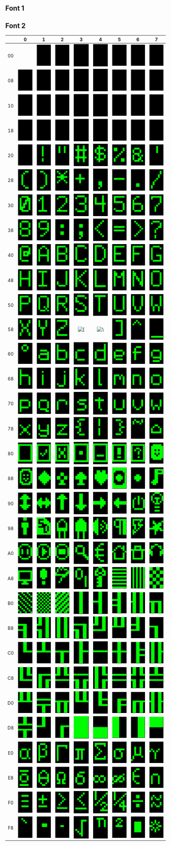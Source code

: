 
## Font 1
## Font 2

&nbsp; |  0  |  1  |  2  |  3  |  4  |  5  |  6  |  7  
:-:    | :-: | :-: | :-: | :-: | :-: | :-: | :-: | :-: 
00 | &nbsp; | ![&nbsp;](font1/01.png) | ![&nbsp;](font1/02.png) | ![&nbsp;](font1/03.png) | ![&nbsp;](font1/04.png) | ![&nbsp;](font1/05.png) | ![&nbsp;](font1/06.png) | ![&nbsp;](font1/07.png)
08 | ![&nbsp;](font1/08.png) | ![&nbsp;](font1/09.png) | ![&nbsp;](font1/0A.png) | ![&nbsp;](font1/0B.png) | ![&nbsp;](font1/0C.png) | ![&nbsp;](font1/0D.png) | ![&nbsp;](font1/0E.png) | ![&nbsp;](font1/0F.png)
10 | ![&nbsp;](font1/10.png) | ![&nbsp;](font1/11.png) | ![&nbsp;](font1/12.png) | ![&nbsp;](font1/13.png) | ![&nbsp;](font1/14.png) | ![&nbsp;](font1/15.png) | ![&nbsp;](font1/16.png) | ![&nbsp;](font1/17.png)
18 | ![&nbsp;](font1/18.png) | ![&nbsp;](font1/19.png) | ![&nbsp;](font1/1A.png) | ![&nbsp;](font1/1B.png) | ![&nbsp;](font1/1C.png) | ![&nbsp;](font1/1D.png) | ![&nbsp;](font1/1E.png) | ![&nbsp;](font1/1F.png)
20 | ![ ](font1/20.png) | ![!](font1/21.png) | !["](font1/22.png) | ![#](font1/23.png) | ![$](font1/24.png) | ![%](font1/25.png) | ![&](font1/26.png) | !['](font1/27.png)
28 | ![(](font1/28.png) | ![)](font1/29.png) | ![*](font1/2A.png) | ![+](font1/2B.png) | ![,](font1/2C.png) | ![-](font1/2D.png) | ![.](font1/2E.png) | ![/](font1/2F.png)
30 | ![0](font1/30.png) | ![1](font1/31.png) | ![2](font1/32.png) | ![3](font1/33.png) | ![4](font1/34.png) | ![5](font1/35.png) | ![6](font1/36.png) | ![7](font1/37.png)
38 | ![8](font1/38.png) | ![9](font1/39.png) | ![:](font1/3A.png) | ![;](font1/3B.png) | ![<](font1/3C.png) | ![=](font1/3D.png) | ![>](font1/3E.png) | ![?](font1/3F.png)
40 | ![@](font1/40.png) | ![A](font1/41.png) | ![B](font1/42.png) | ![C](font1/43.png) | ![D](font1/44.png) | ![E](font1/45.png) | ![F](font1/46.png) | ![G](font1/47.png)
48 | ![H](font1/48.png) | ![I](font1/49.png) | ![J](font1/4A.png) | ![K](font1/4B.png) | ![L](font1/4C.png) | ![M](font1/4D.png) | ![N](font1/4E.png) | ![O](font1/4F.png)
50 | ![P](font1/50.png) | ![Q](font1/51.png) | ![R](font1/52.png) | ![S](font1/53.png) | ![T](font1/54.png) | ![U](font1/55.png) | ![V](font1/56.png) | ![W](font1/57.png)
58 | ![X](font1/58.png) | ![Y](font1/59.png) | ![Z](font1/5A.png) | ![\[](font1/5B.png) | ![\\](font1/5C.png) | ![\]](font1/5D.png) | ![^](font1/5E.png) | ![_](font1/5F.png)
60 | ![°](font1/60.png) | ![a](font1/61.png) | ![b](font1/62.png) | ![c](font1/63.png) | ![d](font1/64.png) | ![e](font1/65.png) | ![f](font1/66.png) | ![g](font1/67.png)
68 | ![h](font1/68.png) | ![i](font1/69.png) | ![j](font1/6A.png) | ![k](font1/6B.png) | ![l](font1/6C.png) | ![m](font1/6D.png) | ![n](font1/6E.png) | ![o](font1/6F.png)
70 | ![p](font1/70.png) | ![q](font1/71.png) | ![r](font1/72.png) | ![s](font1/73.png) | ![t](font1/74.png) | ![u](font1/75.png) | ![v](font1/76.png) | ![w](font1/77.png)
78 | ![x](font1/78.png) | ![y](font1/79.png) | ![z](font1/7A.png) | ![{](font1/7B.png) | ![\|](font1/7C.png) | ![}](font1/7D.png) | ![~](font1/7E.png) | ![&nbsp;](font1/7F.png)
80 | ![&nbsp;](font1/80.png) | ![&nbsp;](font1/81.png) | ![&nbsp;](font1/82.png) | ![&nbsp;](font1/83.png) | ![&nbsp;](font1/84.png) | ![&nbsp;](font1/85.png) | ![&nbsp;](font1/86.png) | ![&nbsp;](font1/87.png)
88 | ![&nbsp;](font1/88.png) | ![&nbsp;](font1/89.png) | ![&nbsp;](font1/8A.png) | ![&nbsp;](font1/8B.png) | ![&nbsp;](font1/8C.png) | ![&nbsp;](font1/8D.png) | ![&nbsp;](font1/8E.png) | ![&nbsp;](font1/8F.png)
90 | ![&nbsp;](font1/90.png) | ![&nbsp;](font1/91.png) | ![&nbsp;](font1/92.png) | ![&nbsp;](font1/93.png) | ![&nbsp;](font1/94.png) | ![&nbsp;](font1/95.png) | ![&nbsp;](font1/96.png) | ![&nbsp;](font1/97.png)
98 | ![&nbsp;](font1/98.png) | ![&nbsp;](font1/99.png) | ![&nbsp;](font1/9A.png) | ![&nbsp;](font1/9B.png) | ![&nbsp;](font1/9C.png) | ![&nbsp;](font1/9D.png) | ![&nbsp;](font1/9E.png) | ![&nbsp;](font1/9F.png)
A0 | ![&nbsp;](font1/A0.png) | ![&nbsp;](font1/A1.png) | ![&nbsp;](font1/A2.png) | ![&nbsp;](font1/A3.png) | ![&nbsp;](font1/A4.png) | ![&nbsp;](font1/A5.png) | ![&nbsp;](font1/A6.png) | ![&nbsp;](font1/A7.png)
A8 | ![&nbsp;](font1/A8.png) | ![&nbsp;](font1/A9.png) | ![&nbsp;](font1/AA.png) | ![&nbsp;](font1/AB.png) | ![&nbsp;](font1/AC.png) | ![&nbsp;](font1/AD.png) | ![&nbsp;](font1/AE.png) | ![&nbsp;](font1/AF.png)
B0 | ![&nbsp;](font1/B0.png) | ![&nbsp;](font1/B1.png) | ![&nbsp;](font1/B2.png) | ![&nbsp;](font1/B3.png) | ![&nbsp;](font1/B4.png) | ![&nbsp;](font1/B5.png) | ![&nbsp;](font1/B6.png) | ![&nbsp;](font1/B7.png)
B8 | ![&nbsp;](font1/B8.png) | ![&nbsp;](font1/B9.png) | ![&nbsp;](font1/BA.png) | ![&nbsp;](font1/BB.png) | ![&nbsp;](font1/BC.png) | ![&nbsp;](font1/BD.png) | ![&nbsp;](font1/BE.png) | ![&nbsp;](font1/BF.png)
C0 | ![&nbsp;](font1/C0.png) | ![&nbsp;](font1/C1.png) | ![&nbsp;](font1/C2.png) | ![&nbsp;](font1/C3.png) | ![&nbsp;](font1/C4.png) | ![&nbsp;](font1/C5.png) | ![&nbsp;](font1/C6.png) | ![&nbsp;](font1/C7.png)
C8 | ![&nbsp;](font1/C8.png) | ![&nbsp;](font1/C9.png) | ![&nbsp;](font1/CA.png) | ![&nbsp;](font1/CB.png) | ![&nbsp;](font1/CC.png) | ![&nbsp;](font1/CD.png) | ![&nbsp;](font1/CE.png) | ![&nbsp;](font1/CF.png)
D0 | ![&nbsp;](font1/D0.png) | ![&nbsp;](font1/D1.png) | ![&nbsp;](font1/D2.png) | ![&nbsp;](font1/D3.png) | ![&nbsp;](font1/D4.png) | ![&nbsp;](font1/D5.png) | ![&nbsp;](font1/D6.png) | ![&nbsp;](font1/D7.png)
D8 | ![&nbsp;](font1/D8.png) | ![&nbsp;](font1/D9.png) | ![&nbsp;](font1/DA.png) | ![&nbsp;](font1/DB.png) | ![&nbsp;](font1/DC.png) | ![&nbsp;](font1/DD.png) | ![&nbsp;](font1/DE.png) | ![&nbsp;](font1/DF.png)
E0 | ![&nbsp;](font1/E0.png) | ![&nbsp;](font1/E1.png) | ![&nbsp;](font1/E2.png) | ![&nbsp;](font1/E3.png) | ![&nbsp;](font1/E4.png) | ![&nbsp;](font1/E5.png) | ![&nbsp;](font1/E6.png) | ![&nbsp;](font1/E7.png)
E8 | ![&nbsp;](font1/E8.png) | ![&nbsp;](font1/E9.png) | ![&nbsp;](font1/EA.png) | ![&nbsp;](font1/EB.png) | ![&nbsp;](font1/EC.png) | ![&nbsp;](font1/ED.png) | ![&nbsp;](font1/EE.png) | ![&nbsp;](font1/EF.png)
F0 | ![&nbsp;](font1/F0.png) | ![&nbsp;](font1/F1.png) | ![&nbsp;](font1/F2.png) | ![&nbsp;](font1/F3.png) | ![&nbsp;](font1/F4.png) | ![&nbsp;](font1/F5.png) | ![&nbsp;](font1/F6.png) | ![&nbsp;](font1/F7.png)
F8 | ![&nbsp;](font1/F8.png) | ![&nbsp;](font1/F9.png) | ![&nbsp;](font1/FA.png) | ![&nbsp;](font1/FB.png) | ![&nbsp;](font1/FC.png) | ![&nbsp;](font1/FD.png) | ![&nbsp;](font1/FE.png) | ![&nbsp;](font1/FF.png)